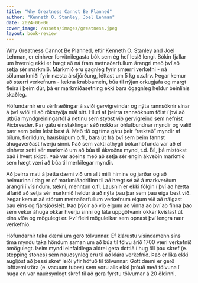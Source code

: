 ```yaml
---
title: "Why Greatness Cannot Be Planned"
author: "Kenneth O. Stanley, Joel Lehman"
date: 2024-06-06
cover_image: /assets/images/greatness.jpeg
layout: book-review
---
```

Why Greatness Cannot Be Planned, eftir Kenneth O. Stanley and Joel Lehman, er einhver forvitnilegasta bók sem ég hef lesið lengi. Bókin fjallar um hvernig ekki er hægt að ná fram metnaðarfullum árangri með því að setja sér markmið. Markmið eru gagnleg fyrir smærri verkefni - ná sölumarkmiði fyrir næsta ársfjórðung, léttast um 5 kg o.s.frv. Þegar kemur að stærri verkefnum - lækna krabbamein, búa til nýjan orkugjafa og margt fleira í þeim dúr, þá er markmiðasetning ekki bara ógagnleg heldur beinlínis skaðleg. 

Höfundarnir eru sérfræðingar á sviði gervigreindar og nýta rannsóknir sínar á því sviði til að rökstyðja mál sitt. Hluti af þeirra rannsóknum fólst í því að útbúa myndgreiningartól á netinu sem styðst við gervigreind sem nefnist Picbreeder. Þar gátu einstaklingar séð nokkrar óhlutbundnar myndir og valið þær sem þeim leist best á. Með tíð og tíma gátu þeir “ræktað” myndir af bílum, fiðrildum, hauskúpum o.fl., bara út frá því sem þeim fannst áhugaverðast hverju sinni. Það sem vakti athygli bókarhöfunda var að ef einhver setti sér markmið um að búa til ákveðna mynd, t.d. Bíl, þá mistókst það í hvert skipti. Það var aðeins með að setja sér engin ákveðin markmið sem hægt væri að búa til merkilegar myndir.

Að þeirra mati á þetta dæmi við um allt milli himins og jarðar og að heimurinn í dag er of markmiðadrifinn til að hægt sé að á markverðum árangri í vísindum, tækni, menntun o.fl. Lausnin er ekki fólgin í því að hætta alfarið að setja sér markmið heldur á að nýta þau þar sem þau eiga best við. Þegar kemur að stórum metnaðarfullum verkefnum eigum við að nálgast þau eins og fjársjóðsleit. Það þýðir að við eigum að vinna að því að finna það sem vekur áhuga okkar hverju sinni og láta uppgötvanir okkar kvíslast út eins víða og mögulegt er. Því fleiri möguleikar sem opnast því lengra nær verkefnið.

Höfundarnir taka dæmi um gerð tölvunnar. Ef klárustu vísindamenn síns tíma myndu taka höndum saman um að búa til tölvu árið 1700 væri verkefnið ómögulegt. Þeim myndi einfaldlega aldrei geta dottið í hug öll þau skref (e. stepping stones) sem nauðsynleg eru til að klára verkefnið. Það er líka ekki augljóst að þessi skref leiði yfir höfuð til tölvunnar. Gott dæmi er gerð lofttæmisröra (e. vacuum tubes) sem voru alls ekki þróuð með tölvuna í huga en var nauðsynlegt skref til að gera fyrstu tölvurnar á 20 öldinni. 

